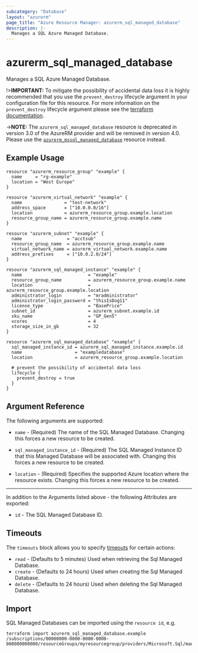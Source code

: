 ```yaml
---
subcategory: "Database"
layout: "azurerm"
page_title: "Azure Resource Manager: azurerm_sql_managed_database"
description: |-
  Manages a SQL Azure Managed Database.
---
```


# azurerm_sql_managed_database

Manages a SQL Azure Managed Database.

!>**IMPORTANT:** To mitigate the possibility of accidental data loss it is highly recommended that you use the `prevent_destroy` lifecycle argument in your configuration file for this resource. For more information on the `prevent_destroy` lifecycle argument please see the [terraform documentation](https://developer.hashicorp.com/terraform/tutorials/state/resource-lifecycle#prevent-resource-deletion).

->**NOTE:** The `azurerm_sql_managed_database` resource is deprecated in version 3.0 of the AzureRM provider and will be removed in version 4.0. Please use the [`azurerm_mssql_managed_database`](https://registry.terraform.io/providers/hashicorp/azurerm/latest/docs/resources/mssql_managed_database) resource instead.

## Example Usage

```hcl
resource "azurerm_resource_group" "example" {
  name     = "rg-example"
  location = "West Europe"
}

resource "azurerm_virtual_network" "example" {
  name                = "test-network"
  address_space       = ["10.0.0.0/16"]
  location            = azurerm_resource_group.example.location
  resource_group_name = azurerm_resource_group.example.name
}

resource "azurerm_subnet" "example" {
  name                 = "acctsub"
  resource_group_name  = azurerm_resource_group.example.name
  virtual_network_name = azurerm_virtual_network.example.name
  address_prefixes     = ["10.0.2.0/24"]
}

resource "azurerm_sql_managed_instance" "example" {
  name                         = "example"
  resource_group_name          = azurerm_resource_group.example.name
  location                     = azurerm_resource_group.example.location
  administrator_login          = "mradministrator"
  administrator_login_password = "thisIsDog11"
  license_type                 = "BasePrice"
  subnet_id                    = azurerm_subnet.example.id
  sku_name                     = "GP_Gen5"
  vcores                       = 4
  storage_size_in_gb           = 32
}

resource "azurerm_sql_managed_database" "example" {
  sql_managed_instance_id = azurerm_sql_managed_instance.example.id
  name                    = "exampledatabase"
  location                = azurerm_resource_group.example.location

  # prevent the possibility of accidental data loss
  lifecycle {
    prevent_destroy = true
  }
}
```

## Argument Reference

The following arguments are supported:

* `name` - (Required) The name of the SQL Managed Database. Changing this forces a new resource to be created.

* `sql_managed_instance_id` - (Required) The SQL Managed Instance ID that this Managed Database will be associated with. Changing this forces a new resource to be created.

* `location` - (Required) Specifies the supported Azure location where the resource exists. Changing this forces a new resource to be created.

---

In addition to the Arguments listed above - the following Attributes are exported:

* `id` - The SQL Managed Database ID.

## Timeouts

The `timeouts` block allows you to specify [timeouts](https://www.terraform.io/language/resources/syntax#operation-timeouts) for certain actions:

* `read` - (Defaults to 5 minutes) Used when retrieving the Sql Managed Database.
* `create` - (Defaults to 24 hours) Used when creating the Sql Managed Database.
* `delete` - (Defaults to 24 hours) Used when deleting the Sql Managed Database.

## Import

SQL Managed Databases can be imported using the `resource id`, e.g.

```shell
terraform import azurerm_sql_managed_database.example /subscriptions/00000000-0000-0000-0000-000000000000/resourceGroups/myresourcegroup/providers/Microsoft.Sql/managedInstances/myserver/databases/mydatabase
```
